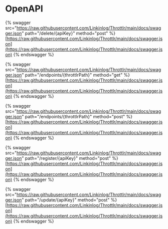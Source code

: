 # OpenAPI

{% swagger src="https://raw.githubusercontent.com/Linkinlog/Throttlr/main/docs/swagger.json" path="/delete/{apiKey}" method="post" %}
[https://raw.githubusercontent.com/Linkinlog/Throttlr/main/docs/swagger.json](https://raw.githubusercontent.com/Linkinlog/Throttlr/main/docs/swagger.json)
{% endswagger %}

{% swagger src="https://raw.githubusercontent.com/Linkinlog/Throttlr/main/docs/swagger.json" path="/endpoints/{throttlrPath}" method="get" %}
[https://raw.githubusercontent.com/Linkinlog/Throttlr/main/docs/swagger.json](https://raw.githubusercontent.com/Linkinlog/Throttlr/main/docs/swagger.json)
{% endswagger %}

{% swagger src="https://raw.githubusercontent.com/Linkinlog/Throttlr/main/docs/swagger.json" path="/endpoints/{throttlrPath}" method="post" %}
[https://raw.githubusercontent.com/Linkinlog/Throttlr/main/docs/swagger.json](https://raw.githubusercontent.com/Linkinlog/Throttlr/main/docs/swagger.json)
{% endswagger %}

{% swagger src="https://raw.githubusercontent.com/Linkinlog/Throttlr/main/docs/swagger.json" path="/register/{apiKey}" method="post" %}
[https://raw.githubusercontent.com/Linkinlog/Throttlr/main/docs/swagger.json](https://raw.githubusercontent.com/Linkinlog/Throttlr/main/docs/swagger.json)
{% endswagger %}

{% swagger src="https://raw.githubusercontent.com/Linkinlog/Throttlr/main/docs/swagger.json" path="/update/{apiKey}" method="post" %}
[https://raw.githubusercontent.com/Linkinlog/Throttlr/main/docs/swagger.json](https://raw.githubusercontent.com/Linkinlog/Throttlr/main/docs/swagger.json)
{% endswagger %}

